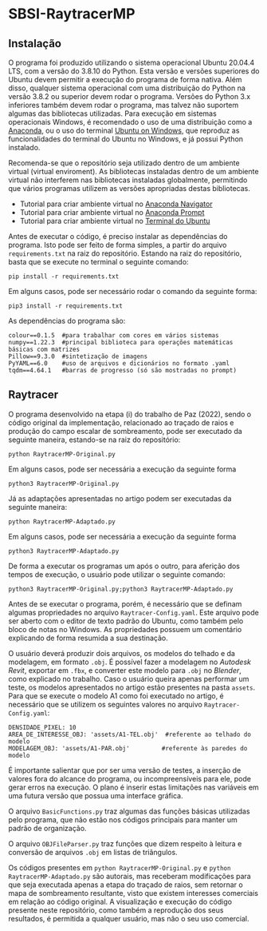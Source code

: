 # SBSI-RaytracerMP

## Instalação

O programa foi produzido utilizando o sistema operacional Ubuntu 20.04.4 LTS, com a versão do 3.8.10 do Python. Esta versão e versões superiores do Ubuntu devem permitir a execução do programa de forma nativa. Além disso, qualquer sistema operacional com uma distribuição do Python na versão 3.8.2 ou superior devem rodar o programa. Versões do Python 3.x inferiores também devem rodar o programa, mas talvez não suportem algumas das bibliotecas utilizadas. Para execução em sistemas operacionais Windows, é recomendado o uso de uma distribuição como a [Anaconda](https://www.anaconda.com/products/distribution), ou o uso do terminal [Ubuntu on Windows](https://apps.microsoft.com/store/detail/ubuntu-on-windows/9NBLGGH4MSV6?hl=pt-br&gl=br), que reproduz as funcionalidades do terminal do Ubuntu no Windows, e já possui Python instalado.

Recomenda-se que o repositório seja utilizado dentro de um ambiente virtual (virtual enviroment). As bibliotecas instaladas dentro de um ambiente virtual não interferem nas bibliotecas instaladas globalmente, permitindo que vários programas utilizem as versões apropriadas destas bibliotecas.

- Tutorial para criar ambiente virtual no [Anaconda Navigator](https://docs.anaconda.com/navigator/getting-started/#navigator-managing-environments)
- Tutorial para criar ambiente virtual no [Anaconda Prompt](https://conda.io/projects/conda/en/latest/user-guide/tasks/manage-environments.html#creating-an-environment-with-commands)
- Tutorial para criar ambiente virtual no [Terminal do Ubuntu](https://www.arubacloud.com/tutorial/how-to-create-a-python-virtual-environment-on-ubuntu.aspx)

Antes de executar o código, é preciso instalar as dependências do programa. Isto pode ser feito de forma simples, a partir do arquivo `requirements.txt` na raiz do repositório. Estando na raiz do repositório, basta que se execute no terminal o seguinte comando:

```
pip install -r requirements.txt
```

Em alguns casos, pode ser necessário rodar o comando da seguinte forma:

```
pip3 install -r requirements.txt
```

As dependências do programa são:

```
colour==0.1.5  #para trabalhar com cores em vários sistemas
numpy==1.22.3  #principal biblioteca para operações matemáticas básicas com matrizes
Pillow==9.3.0  #sintetização de imagens
PyYAML==6.0    #uso de arquivos e dicionários no formato .yaml
tqdm==4.64.1   #barras de progresso (só são mostradas no prompt)
```

## Raytracer

O programa desenvolvido na etapa (i) do trabalho de Paz (2022), sendo o código original da implementação, relacionado ao traçado de raios e produção do campo escalar de sombreamento, pode ser executado da seguinte maneira, estando-se na raiz do repositório:

```
python RaytracerMP-Original.py
```

Em alguns casos, pode ser necessária a execução da seguinte forma

```
python3 RaytracerMP-Original.py
```

Já as adaptações apresentadas no artigo podem ser executadas da seguinte maneira:

```
python RaytracerMP-Adaptado.py
```

Em alguns casos, pode ser necessária a execução da seguinte forma

```
python3 RaytracerMP-Adaptado.py
```

De forma a executar os programas um após o outro, para aferição dos tempos de execução, o usuário pode utilizar o seguinte comando:


```
python3 RaytracerMP-Original.py;python3 RaytracerMP-Adaptado.py
```


Antes de se executar o programa, porém, é necessário que se definam algumas propriedades no arquivo `Raytracer-Config.yaml`. Este arquivo pode ser aberto com o editor de texto padrão do Ubuntu, como também pelo bloco de notas no Windows. As propriedades possuem um comentário explicando de forma resumida a sua destinação.

O usuário deverá produzir dois arquivos, os modelos do telhado e da modelagem, em formato `.obj`. É possível fazer a modelagem no *Autodesk Revit*, exportar em `.fbx`, e converter este modelo para `.obj` no *Blender*, como explicado no trabalho. Caso o usuário queira apenas performar um teste, os modelos apresentados no artigo estão presentes na pasta `assets`. Para que se execute o modelo A1 como foi executado no artigo, é necessário que se utilizem os seguintes valores no arquivo `Raytracer-Config.yaml`:

```
DENSIDADE_PIXEL: 10
AREA_DE_INTERESSE_OBJ: 'assets/A1-TEL.obj'  #referente ao telhado do modelo
MODELAGEM_OBJ: 'assets/A1-PAR.obj'         #referente às paredes do modelo
```

É importante salientar que por ser uma versão de testes, a inserção de valores fora do alcance do programa, ou incompreensíveis para ele, pode gerar erros na execução. O plano é inserir estas limitações nas variáveis em uma futura versão que possua uma interface gráfica.

O arquivo `BasicFunctions.py` traz algumas das funções básicas utilizadas pelo programa, que não estão nos códigos principais para manter um padrão de organização.

O arquivo `OBJFileParser.py` traz funções que dizem respeito à leitura e conversão de arquivos `.obj` em listas de triângulos.

Os códigos presentes em `python RaytracerMP-Original.py` e `python RaytracerMP-Adaptado.py` são autorais, mas receberam modificações para que seja executada apenas a etapa do traçado de raios, sem retornar o mapa de sombreamento resultante, visto que existem interesses comerciais em relação ao código original. A visualização e execução do código presente neste repositório, como também a reprodução dos seus resultados, é permitida a qualquer usuário, mas não o seu uso comercial.

